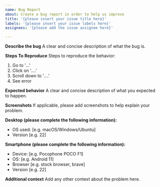 ```yaml
---
name: Bug Report
about: Create a bug report in order to help us improve
title: '{please insert your issue title here}'
labels: '{please insert your issue labels here}'
assignees: '{please add the issue assignee here}'

---
```


**Describe the bug**
A clear and concise description of what the bug is.

**Steps To Reproduce**
Steps to reproduce the behavior:

1. Go to '...'
2. Click on '....'
3. Scroll down to '....'
4. See error

**Expected behavior**
A clear and concise description of what you expected to happen.

**Screenshots**
If applicable, please add screenshots to help explain your problem.

**Desktop (please complete the following information):**

- OS used: [e.g. macOS/Windows/Ubuntu]
- Version [e.g. 22]

**Smartphone (please complete the following information):**

- Device: [e.g. Pocophone POCO F1]
- OS: [e.g. Android 11]
- Browser [e.g. stock browser, brave]
- Version [e.g. 22]

**Additional context**
Add any other context about the problem here.
